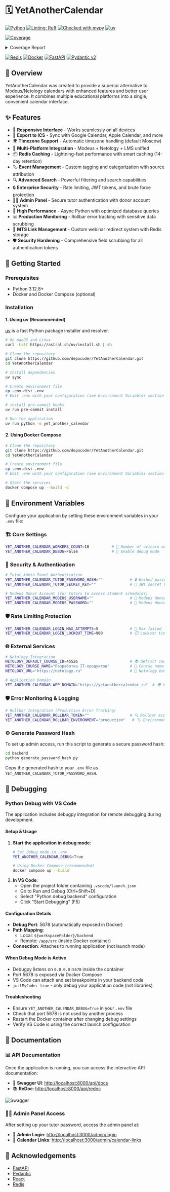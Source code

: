 # 🗓️ YetAnotherCalendar

[![Python](https://img.shields.io/badge/python-3.12.8+-blue.svg?style=flat&logo=python&logoColor=white)](https://www.python.org/downloads/)
[![Linting: Ruff](https://img.shields.io/endpoint?url=https://raw.githubusercontent.com/charliermarsh/ruff/main/assets/badge/v2.json)](https://github.com/astral-sh/ruff)
[![Checked with mypy](https://www.mypy-lang.org/static/mypy_badge.svg)](https://mypy-lang.org/)
[![uv](https://img.shields.io/endpoint?url=https://raw.githubusercontent.com/astral-sh/uv/main/assets/badge/v0.json)](https://github.com/astral-sh/uv)

<!-- Pytest Coverage Comment:Begin -->
<a href="https://github.com/depocoder/YetAnotherCalendar/blob/main/README.md"><img alt="Coverage" src="https://img.shields.io/badge/Coverage-86%25-green.svg" /></a><details><summary>Coverage Report </summary><table><tr><th>File</th><th>Stmts</th><th>Miss</th><th>Cover</th><th>Missing</th></tr><tbody><tr><td colspan="5"><b>yet_another_calendar/web</b></td></tr><tr><td>&nbsp; &nbsp;<a href="https://github.com/depocoder/YetAnotherCalendar/blob/main/backendyet_another_calendar/web/application.py">application.py</a></td><td>66</td><td>21</td><td>68%</td><td><a href="https://github.com/depocoder/YetAnotherCalendar/blob/main/backendyet_another_calendar/web/application.py#L27-L31">27&ndash;31</a>, <a href="https://github.com/depocoder/YetAnotherCalendar/blob/main/backendyet_another_calendar/web/application.py#L34-L48">34&ndash;48</a>, <a href="https://github.com/depocoder/YetAnotherCalendar/blob/main/backendyet_another_calendar/web/application.py#L69-L70">69&ndash;70</a>, <a href="https://github.com/depocoder/YetAnotherCalendar/blob/main/backendyet_another_calendar/web/application.py#L95">95</a>, <a href="https://github.com/depocoder/YetAnotherCalendar/blob/main/backendyet_another_calendar/web/application.py#L100">100</a></td></tr><tr><td>&nbsp; &nbsp;<a href="https://github.com/depocoder/YetAnotherCalendar/blob/main/backendyet_another_calendar/web/cache_builder.py">cache_builder.py</a></td><td>8</td><td>2</td><td>75%</td><td><a href="https://github.com/depocoder/YetAnotherCalendar/blob/main/backendyet_another_calendar/web/cache_builder.py#L18-L21">18&ndash;21</a></td></tr><tr><td colspan="5"><b>yet_another_calendar/web/api/bulk</b></td></tr><tr><td>&nbsp; &nbsp;<a href="https://github.com/depocoder/YetAnotherCalendar/blob/main/backendyet_another_calendar/web/api/bulk/integration.py">integration.py</a></td><td>84</td><td>30</td><td>64%</td><td><a href="https://github.com/depocoder/YetAnotherCalendar/blob/main/backendyet_another_calendar/web/api/bulk/integration.py#L48">48</a>, <a href="https://github.com/depocoder/YetAnotherCalendar/blob/main/backendyet_another_calendar/web/api/bulk/integration.py#L56">56</a>, <a href="https://github.com/depocoder/YetAnotherCalendar/blob/main/backendyet_another_calendar/web/api/bulk/integration.py#L70-L73">70&ndash;73</a>, <a href="https://github.com/depocoder/YetAnotherCalendar/blob/main/backendyet_another_calendar/web/api/bulk/integration.py#L87-L110">87&ndash;110</a>, <a href="https://github.com/depocoder/YetAnotherCalendar/blob/main/backendyet_another_calendar/web/api/bulk/integration.py#L123-L131">123&ndash;131</a>, <a href="https://github.com/depocoder/YetAnotherCalendar/blob/main/backendyet_another_calendar/web/api/bulk/integration.py#L151">151</a></td></tr><tr><td>&nbsp; &nbsp;<a href="https://github.com/depocoder/YetAnotherCalendar/blob/main/backendyet_another_calendar/web/api/bulk/schema.py">schema.py</a></td><td>45</td><td>5</td><td>89%</td><td><a href="https://github.com/depocoder/YetAnotherCalendar/blob/main/backendyet_another_calendar/web/api/bulk/schema.py#L15">15</a>, <a href="https://github.com/depocoder/YetAnotherCalendar/blob/main/backendyet_another_calendar/web/api/bulk/schema.py#L29-L30">29&ndash;30</a>, <a href="https://github.com/depocoder/YetAnotherCalendar/blob/main/backendyet_another_calendar/web/api/bulk/schema.py#L45-L46">45&ndash;46</a></td></tr><tr><td>&nbsp; &nbsp;<a href="https://github.com/depocoder/YetAnotherCalendar/blob/main/backendyet_another_calendar/web/api/bulk/views.py">views.py</a></td><td>25</td><td>8</td><td>68%</td><td><a href="https://github.com/depocoder/YetAnotherCalendar/blob/main/backendyet_another_calendar/web/api/bulk/views.py#L33-L40">33&ndash;40</a>, <a href="https://github.com/depocoder/YetAnotherCalendar/blob/main/backendyet_another_calendar/web/api/bulk/views.py#L55">55</a>, <a href="https://github.com/depocoder/YetAnotherCalendar/blob/main/backendyet_another_calendar/web/api/bulk/views.py#L74-L79">74&ndash;79</a></td></tr><tr><td colspan="5"><b>yet_another_calendar/web/api/docs</b></td></tr><tr><td>&nbsp; &nbsp;<a href="https://github.com/depocoder/YetAnotherCalendar/blob/main/backendyet_another_calendar/web/api/docs/views.py">views.py</a></td><td>15</td><td>5</td><td>67%</td><td><a href="https://github.com/depocoder/YetAnotherCalendar/blob/main/backendyet_another_calendar/web/api/docs/views.py#L20-L21">20&ndash;21</a>, <a href="https://github.com/depocoder/YetAnotherCalendar/blob/main/backendyet_another_calendar/web/api/docs/views.py#L37">37</a>, <a href="https://github.com/depocoder/YetAnotherCalendar/blob/main/backendyet_another_calendar/web/api/docs/views.py#L48-L49">48&ndash;49</a></td></tr><tr><td colspan="5"><b>yet_another_calendar/web/api/lms</b></td></tr><tr><td>&nbsp; &nbsp;<a href="https://github.com/depocoder/YetAnotherCalendar/blob/main/backendyet_another_calendar/web/api/lms/integration.py">integration.py</a></td><td>65</td><td>14</td><td>78%</td><td><a href="https://github.com/depocoder/YetAnotherCalendar/blob/main/backendyet_another_calendar/web/api/lms/integration.py#L18">18</a>, <a href="https://github.com/depocoder/YetAnotherCalendar/blob/main/backendyet_another_calendar/web/api/lms/integration.py#L119-L131">119&ndash;131</a></td></tr><tr><td>&nbsp; &nbsp;<a href="https://github.com/depocoder/YetAnotherCalendar/blob/main/backendyet_another_calendar/web/api/lms/schema.py">schema.py</a></td><td>84</td><td>16</td><td>81%</td><td><a href="https://github.com/depocoder/YetAnotherCalendar/blob/main/backendyet_another_calendar/web/api/lms/schema.py#L46">46</a>, <a href="https://github.com/depocoder/YetAnotherCalendar/blob/main/backendyet_another_calendar/web/api/lms/schema.py#L105-L126">105&ndash;126</a></td></tr><tr><td>&nbsp; &nbsp;<a href="https://github.com/depocoder/YetAnotherCalendar/blob/main/backendyet_another_calendar/web/api/lms/views.py">views.py</a></td><td>17</td><td>4</td><td>76%</td><td><a href="https://github.com/depocoder/YetAnotherCalendar/blob/main/backendyet_another_calendar/web/api/lms/views.py#L18">18</a>, <a href="https://github.com/depocoder/YetAnotherCalendar/blob/main/backendyet_another_calendar/web/api/lms/views.py#L28">28</a>, <a href="https://github.com/depocoder/YetAnotherCalendar/blob/main/backendyet_another_calendar/web/api/lms/views.py#L39">39</a>, <a href="https://github.com/depocoder/YetAnotherCalendar/blob/main/backendyet_another_calendar/web/api/lms/views.py#L50">50</a></td></tr><tr><td colspan="5"><b>yet_another_calendar/web/api/modeus</b></td></tr><tr><td>&nbsp; &nbsp;<a href="https://github.com/depocoder/YetAnotherCalendar/blob/main/backendyet_another_calendar/web/api/modeus/integration.py">integration.py</a></td><td>99</td><td>24</td><td>76%</td><td><a href="https://github.com/depocoder/YetAnotherCalendar/blob/main/backendyet_another_calendar/web/api/modeus/integration.py#L44">44</a>, <a href="https://github.com/depocoder/YetAnotherCalendar/blob/main/backendyet_another_calendar/web/api/modeus/integration.py#L82-L113">82&ndash;113</a>, <a href="https://github.com/depocoder/YetAnotherCalendar/blob/main/backendyet_another_calendar/web/api/modeus/integration.py#L172-L184">172&ndash;184</a>, <a href="https://github.com/depocoder/YetAnotherCalendar/blob/main/backendyet_another_calendar/web/api/modeus/integration.py#L205">205</a></td></tr><tr><td>&nbsp; &nbsp;<a href="https://github.com/depocoder/YetAnotherCalendar/blob/main/backendyet_another_calendar/web/api/modeus/schema.py">schema.py</a></td><td>205</td><td>22</td><td>89%</td><td><a href="https://github.com/depocoder/YetAnotherCalendar/blob/main/backendyet_another_calendar/web/api/modeus/schema.py#L27">27</a>, <a href="https://github.com/depocoder/YetAnotherCalendar/blob/main/backendyet_another_calendar/web/api/modeus/schema.py#L48">48</a>, <a href="https://github.com/depocoder/YetAnotherCalendar/blob/main/backendyet_another_calendar/web/api/modeus/schema.py#L50">50</a>, <a href="https://github.com/depocoder/YetAnotherCalendar/blob/main/backendyet_another_calendar/web/api/modeus/schema.py#L61">61</a>, <a href="https://github.com/depocoder/YetAnotherCalendar/blob/main/backendyet_another_calendar/web/api/modeus/schema.py#L63">63</a>, <a href="https://github.com/depocoder/YetAnotherCalendar/blob/main/backendyet_another_calendar/web/api/modeus/schema.py#L68">68</a>, <a href="https://github.com/depocoder/YetAnotherCalendar/blob/main/backendyet_another_calendar/web/api/modeus/schema.py#L84">84</a>, <a href="https://github.com/depocoder/YetAnotherCalendar/blob/main/backendyet_another_calendar/web/api/modeus/schema.py#L104">104</a>, <a href="https://github.com/depocoder/YetAnotherCalendar/blob/main/backendyet_another_calendar/web/api/modeus/schema.py#L208-L211">208&ndash;211</a>, <a href="https://github.com/depocoder/YetAnotherCalendar/blob/main/backendyet_another_calendar/web/api/modeus/schema.py#L218">218</a>, <a href="https://github.com/depocoder/YetAnotherCalendar/blob/main/backendyet_another_calendar/web/api/modeus/schema.py#L257-L258">257&ndash;258</a>, <a href="https://github.com/depocoder/YetAnotherCalendar/blob/main/backendyet_another_calendar/web/api/modeus/schema.py#L266-L270">266&ndash;270</a>, <a href="https://github.com/depocoder/YetAnotherCalendar/blob/main/backendyet_another_calendar/web/api/modeus/schema.py#L276">276</a>, <a href="https://github.com/depocoder/YetAnotherCalendar/blob/main/backendyet_another_calendar/web/api/modeus/schema.py#L283">283</a></td></tr><tr><td>&nbsp; &nbsp;<a href="https://github.com/depocoder/YetAnotherCalendar/blob/main/backendyet_another_calendar/web/api/modeus/views.py">views.py</a></td><td>22</td><td>7</td><td>68%</td><td><a href="https://github.com/depocoder/YetAnotherCalendar/blob/main/backendyet_another_calendar/web/api/modeus/views.py#L25-L28">25&ndash;28</a>, <a href="https://github.com/depocoder/YetAnotherCalendar/blob/main/backendyet_another_calendar/web/api/modeus/views.py#L39">39</a>, <a href="https://github.com/depocoder/YetAnotherCalendar/blob/main/backendyet_another_calendar/web/api/modeus/views.py#L49">49</a>, <a href="https://github.com/depocoder/YetAnotherCalendar/blob/main/backendyet_another_calendar/web/api/modeus/views.py#L62-L64">62&ndash;64</a></td></tr><tr><td colspan="5"><b>yet_another_calendar/web/api/netology</b></td></tr><tr><td>&nbsp; &nbsp;<a href="https://github.com/depocoder/YetAnotherCalendar/blob/main/backendyet_another_calendar/web/api/netology/integration.py">integration.py</a></td><td>57</td><td>9</td><td>84%</td><td><a href="https://github.com/depocoder/YetAnotherCalendar/blob/main/backendyet_another_calendar/web/api/netology/integration.py#L65-L69">65&ndash;69</a>, <a href="https://github.com/depocoder/YetAnotherCalendar/blob/main/backendyet_another_calendar/web/api/netology/integration.py#L73-L79">73&ndash;79</a></td></tr><tr><td>&nbsp; &nbsp;<a href="https://github.com/depocoder/YetAnotherCalendar/blob/main/backendyet_another_calendar/web/api/netology/schema.py">schema.py</a></td><td>137</td><td>2</td><td>99%</td><td><a href="https://github.com/depocoder/YetAnotherCalendar/blob/main/backendyet_another_calendar/web/api/netology/schema.py#L30">30</a>, <a href="https://github.com/depocoder/YetAnotherCalendar/blob/main/backendyet_another_calendar/web/api/netology/schema.py#L107">107</a></td></tr><tr><td>&nbsp; &nbsp;<a href="https://github.com/depocoder/YetAnotherCalendar/blob/main/backendyet_another_calendar/web/api/netology/views.py">views.py</a></td><td>18</td><td>4</td><td>78%</td><td><a href="https://github.com/depocoder/YetAnotherCalendar/blob/main/backendyet_another_calendar/web/api/netology/views.py#L23">23</a>, <a href="https://github.com/depocoder/YetAnotherCalendar/blob/main/backendyet_another_calendar/web/api/netology/views.py#L36">36</a>, <a href="https://github.com/depocoder/YetAnotherCalendar/blob/main/backendyet_another_calendar/web/api/netology/views.py#L46">46</a>, <a href="https://github.com/depocoder/YetAnotherCalendar/blob/main/backendyet_another_calendar/web/api/netology/views.py#L57">57</a></td></tr><tr><td colspan="5"><b>yet_another_calendar/web/api/utmn</b></td></tr><tr><td>&nbsp; &nbsp;<a href="https://github.com/depocoder/YetAnotherCalendar/blob/main/backendyet_another_calendar/web/api/utmn/integration.py">integration.py</a></td><td>54</td><td>3</td><td>94%</td><td><a href="https://github.com/depocoder/YetAnotherCalendar/blob/main/backendyet_another_calendar/web/api/utmn/integration.py#L40">40</a>, <a href="https://github.com/depocoder/YetAnotherCalendar/blob/main/backendyet_another_calendar/web/api/utmn/integration.py#L81-L82">81&ndash;82</a></td></tr><tr><td><b>TOTAL</b></td><td><b>1223</b></td><td><b>176</b></td><td><b>86%</b></td><td>&nbsp;</td></tr></tbody></table></details>
<!-- Pytest Coverage Comment:End -->

[![Redis](https://img.shields.io/badge/redis-%23DD0031.svg?style=for-the-badge&logo=redis&logoColor=white&style=flat)](https://redis.io/)
[![Docker](https://img.shields.io/badge/docker-%230db7ed.svg?style=for-the-badge&logo=docker&logoColor=white&style=flat)](https://www.docker.com/)
[![FastAPI](https://img.shields.io/badge/FastAPI-005571?style=for-the-badge&logo=fastapi&style=flat)](https://fastapi.tiangolo.com/)
[![Pydantic v2](https://img.shields.io/endpoint?url=https://raw.githubusercontent.com/pydantic/pydantic/main/docs/badge/v2.json)](https://docs.pydantic.dev/latest/contributing/#badges)

## 📝 Overview

YetAnotherCalendar was created to provide a superior alternative to Modeus/Netology calendars with enhanced features and
better user experience. It combines multiple educational platforms into a single, convenient calendar interface.

## ✨ Features

* 📱 **Responsive Interface** - Works seamlessly on all devices
* 🔄 **Export to ICS** - Sync with Google Calendar, Apple Calendar, and more
* 🌍 **Timezone Support** - Automatic timezone handling (default Moscow)
* 🔌 **Multi-Platform Integration** - Modeus + Netology + LMS unified
* 📦 **Redis Caching** - Lightning-fast performance with smart caching (14-day retention)
* 🏷️ **Event Management** - Custom tagging and categorization with source attribution
* 🔍 **Advanced Search** - Powerful filtering and search capabilities
* 🔒 **Enterprise Security** - Rate limiting, JWT tokens, and brute force protection
* 👨‍🏫 **Admin Panel** - Secure tutor authentication with donor account system
* 🚀 **High Performance** - Async Python with optimized database queries
* 📊 **Production Monitoring** - Rollbar error tracking with sensitive data scrubbing
* 🔗 **MTS Link Management** - Custom webinar redirect system with Redis storage
* 🛡️ **Security Hardening** - Comprehensive field scrubbing for all authentication tokens

## 🚀 Getting Started

### Prerequisites

- Python 3.12.8+
- Docker and Docker Compose (optional)

### Installation

#### 1. Using uv (Recommended)

[uv](https://github.com/astral-sh/uv) is a fast Python package installer and resolver.

```bash
# On macOS and Linux
curl -LsSf https://astral.sh/uv/install.sh | sh

# Clone the repository
git clone https://github.com/depocoder/YetAnotherCalendar.git
cd YetAnotherCalendar

# Install dependencies
uv sync

# Create environment file
cp .env.dist .env
# Edit .env with your configuration (see Environment Variables section below)

# install pre-commit hooks
uv run pre-commit install

# Run the application
uv run python -m yet_another_calendar
```

#### 2. Using Docker Compose

```bash
# Clone the repository
git clone https://github.com/depocoder/YetAnotherCalendar.git
cd YetAnotherCalendar

# Create environment file
cp .env.dist .env
# Edit .env with your configuration (see Environment Variables section below)

# Start the services
docker compose up --build -d
```

## 🔧 Environment Variables

Configure your application by setting these environment variables in your `.env` file:

### 🏗️ **Core Settings**
```bash
YET_ANOTHER_CALENDAR_WORKERS_COUNT=10          # 🔄 Number of uvicorn workers
YET_ANOTHER_CALENDAR_DEBUG=False               # 🐛 Enable debug mode
```

### 🔐 **Security & Authentication**
```bash
# Tutor Admin Panel Authentication
YET_ANOTHER_CALENDAR_TUTOR_PASSWORD_HASH=""            # 🔒 Hashed password for admin access
YET_ANOTHER_CALENDAR_TUTOR_SECRET_KEY=""               # 🔑 JWT secret key for tutor tokens

# Modeus Donor Account (for tutors to access student schedules)
YET_ANOTHER_CALENDAR_MODEUS_USERNAME=""                # 👤 Modeus donor account username
YET_ANOTHER_CALENDAR_MODEUS_PASSWORD=""                # 🔐 Modeus donor account password
```

### 🛡️ **Rate Limiting Protection**
```bash
YET_ANOTHER_CALENDAR_LOGIN_MAX_ATTEMPTS=5              # 🚫 Max failed login attempts
YET_ANOTHER_CALENDAR_LOGIN_LOCKOUT_TIME=900            # ⏱️ Lockout time in seconds (15 min)
```

### 🌐 **External Services**
```bash
# Netology Integration
NETOLOGY_DEFAULT_COURSE_ID=45526                       # 📚 Default course ID
NETOLOGY_COURSE_NAME="Разработка IT-продуктов"         # 📖 Course name
NETOLOGY_URL="https://netology.ru"                     # 🔗 Netology base URL

# Application Domain
YET_ANOTHER_CALENDAR_APP_DOMAIN="https://yetanothercalendar.ru"  # 🌍 Your domain
```

### 🛡️ **Error Monitoring & Logging**
```bash
# Rollbar Integration (Production Error Tracking)
YET_ANOTHER_CALENDAR_ROLLBAR_TOKEN=""                  # 🔍 Rollbar access token  
YET_ANOTHER_CALENDAR_ROLLBAR_ENVIRONMENT="production"   # 🏷️ Environment (dev/staging/production)
```

### ⚙️ **Generate Password Hash**
To set up admin access, run this script to generate a secure password hash:

```bash
cd backend
python generate_password_hash.py
```

Copy the generated hash to your `.env` file as `YET_ANOTHER_CALENDAR_TUTOR_PASSWORD_HASH`.

## 🐛 Debugging

### Python Debug with VS Code

The application includes debugpy integration for remote debugging during development.

#### Setup & Usage

1. **Start the application in debug mode**:
   ```bash
   # Set debug mode in .env
   YET_ANOTHER_CALENDAR_DEBUG=True
   
   # Using Docker Compose (recommended)
   docker compose up --build
   
2. **In VS Code**:
   - Open the project folder containing `.vscode/launch.json`
   - Go to Run and Debug (Ctrl+Shift+D)
   - Select "Python debug backend" configuration
   - Click "Start Debugging" (F5)

#### Configuration Details

- **Debug Port**: 5678 (automatically exposed in Docker)
- **Path Mapping**: 
  - Local: `${workspaceFolder}/backend` 
  - Remote: `/app/src` (inside Docker container)
- **Connection**: Attaches to running application (not launch mode)

#### When Debug Mode is Active

- Debugpy listens on `0.0.0.0:5678` inside the container
- Port 5678 is exposed via Docker Compose
- VS Code can attach and set breakpoints in your backend code
- `justMyCode: true` - only debug your application code (not libraries)

#### Troubleshooting

- Ensure `YET_ANOTHER_CALENDAR_DEBUG=True` in your `.env` file
- Check that port 5678 is not used by another process
- Restart the Docker container after changing debug settings
- Verify VS Code is using the correct launch configuration

## 📖 Documentation

### 📊 **API Documentation**

Once the application is running, you can access the interactive API documentation:

- 🎯 **Swagger UI**: [http://localhost:8000/api/docs](http://localhost:8000/api/docs)
- 📚 **ReDoc**: [http://localhost:8000/api/redoc](http://localhost:8000/api/redoc)

![Swagger](https://github.com/user-attachments/assets/bca25df5-fd1a-4942-adb8-72f3f18ab178)

### 👨‍🏫 **Admin Panel Access**

After setting up your tutor password, access the admin panel at:
- 🔐 **Admin Login**: [http://localhost:3000/admin/login](http://localhost:3000/admin/login)
- 📅 **Calendar Links**: [http://localhost:3000/admin/calendar-links](http://localhost:3000/admin/calendar-links)

## 🙏 Acknowledgements

- [FastAPI](https://fastapi.tiangolo.com/)
- [Pydantic](https://pydantic-docs.helpmanual.io/)
- [React](https://reactjs.org/)
- [Redis](https://redis.io/)

